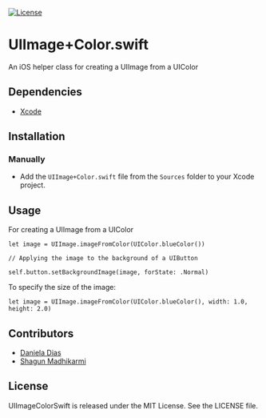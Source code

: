 
[![License](https://img.shields.io/badge/license-MIT-green.svg?style=flat)](https://github.com/ustwo/image-color-swift/blob/master/LICENSE)

# UIImage+Color.swift

An iOS helper class for creating a UIImage from a UIColor 

## Dependencies

* [Xcode](https://itunes.apple.com/gb/app/xcode/id497799835?mt=12#)

## Installation

### Manually

* Add the `UIImage+Color.swift` file from the `Sources` folder to your Xcode project.

## Usage

For creating a UIImage from a UIColor

	let image = UIImage.imageFromColor(UIColor.blueColor())
	
	// Applying the image to the background of a UIButton
	
	self.button.setBackgroundImage(image, forState: .Normal)

To specify the size of the image:  

	let image = UIImage.imageFromColor(UIColor.blueColor(), width: 1.0, height: 2.0)
		

## Contributors

* [Daniela Dias](mailto:daniela@ustwo.com)
* [Shagun Madhikarmi](mailto:shagun@ustwo.com)

## License

UIImageColorSwift is released under the MIT License. See the LICENSE file.
